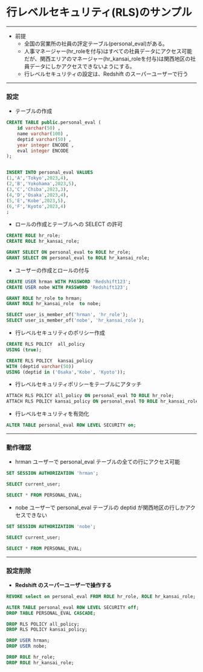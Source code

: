 # 行レベルセキュリティ(RLS)のサンプル

---

* 前提
  - 全国の営業所の社員の評定テーブル(personal_eval)がある。
  - 人事マネージャー(hr_roleを付与)はすべての社員データにアクセス可能だが、関西エリアのマネージャー(hr_kansai_roleを付与)は関西地区の社員データにしかアクセスできないようにする。
  - 行レベルセキュリティの設定は、Redshift のスーパーユーザーで行う

---

### 設定

* テーブルの作成

```sql
CREATE TABLE public.personal_eval (
    id varchar(50) ,
    name varchar(100) ,
    deptid varchar(50) ,
    year integer ENCODE ,
    eval integer ENCODE 
);


INSERT INTO personal_eval VALUES 
(1,'A','Tokyo',2023,4),
(2,'B','Yokohama',2023,5),
(3,'C','Chiba',2023,3),
(4,'D','Osaka',2023,4),
(5,'E','Kobe',2023,5),
(6,'F','Kyoto',2023,4)
;
```

* ロールの作成とテーブルへの SELECT の許可

```sql
CREATE ROLE hr_role;
CREATE ROLE hr_kansai_role;

GRANT SELECT ON personal_eval to ROLE hr_role;
GRANT SELECT ON personal_eval to ROLE hr_kansai_role;
```

* ユーザーの作成とロールの付与

```sql
CREATE USER hrman WITH PASSWORD 'Redshift123';
CREATE USER nobe WITH PASSWORD 'Redshift123';

GRANT ROLE hr_role to hrman;
GRANT ROLE hr_kansai_role  to nobe;

SELECT user_is_member_of('hrman', 'hr_role');
SELECT user_is_member_of('nobe', 'hr_kansai_role');
```

* 行レベルセキュリティのポリシー作成

```sql
CREATE RLS POLICY  all_policy 
USING (true);

CREATE RLS POLICY  kansai_policy 
WITH (deptid varchar(50)) 
USING (deptid in ('Osaka','Kobe', 'Kyoto'));
```

* 行レベルセキュリティポリシーをテーブルにアタッチ

```sql
ATTACH RLS POLICY all_policy ON personal_eval TO ROLE hr_role;
ATTACH RLS POLICY kansai_policy ON personal_eval TO ROLE hr_kansai_role;
```

* 行レベルセキュリティを有効化

```sql
ALTER TABLE personal_eval ROW LEVEL SECURITY on;
```

---
### 動作確認

* hrman ユーザーで personal_eval テーブルの全ての行にアクセス可能

```sql
SET SESSION AUTHORIZATION 'hrman';

SELECT current_user;

SELECT * FROM PERSONAL_EVAL;
```

* nobe ユーザーで personal_eval テーブルの deptid が関西地区の行しかアクセスできない

```sql
SET SESSION AUTHORIZATION 'nobe';

SELECT current_user;

SELECT * FROM PERSONAL_EVAL;
```

---

### 設定削除

* **Redshift のスーパーユーザーで操作する**

```sql
REVOKE select on personal_eval FROM ROLE hr_role, ROLE hr_kansai_role;

ALTER TABLE personal_eval ROW LEVEL SECURITY off;
DROP TABLE PERSONAL_EVAL CASCADE;

DROP RLS POLICY all_policy;
DROP RLS POLICY kansai_policy;

DROP USER hrman;
DROP USER nobe;

DROP ROLE hr_role;
DROP ROLE hr_kansai_role;
```

